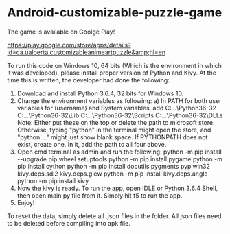 # Android-customizable-puzzle-game
The game is available on Goolge Play!

https://play.google.com/store/apps/details?id=ca.ualberta.customizableanimeartpuzzle&amp;hl=en

To run this code on Windows 10, 64 bits (Which is the environment in which it was developed), please install proper version of Python and Kivy. At the time this is written, the developer had done the following:

1) Download and install Python 3.6.4, 32 bits for Windows 10.
2) Change the environment variables as following:
a) In PATH for both user variables for (username) and System variables, add
C:\...\Python36-32
C:\...\Python36-32\Lib
C:\...\Python36-32\Scripts
C:\...\Python36-32\DLLs
Note: Either put these on the top or delete the path to microsoft store. Otherwise, typing "python" in the terminal might open the store, and "python ..." might just show blank space.
If PYTHONPATH does not exist, create one. In it, add the path to all four above.
3) Open cmd terminal as admin and run the following:
python -m pip install --upgrade pip wheel setuptools
python -m pip install pygame
python -m pip install cython
python -m pip install docutils pygments pypiwin32 kivy.deps.sdl2 kivy.deps.glew
python -m pip install kivy.deps.angle
python -m pip install kivy
4) Now the kivy is ready. To run the app, open IDLE or Python 3.6.4 Shell, then open main.py file from it. Simply hit f5 to run the app.
5) Enjoy!

To reset the data, simply delete all .json files in the folder.
All json files need to be deleted before compiling into apk file.
